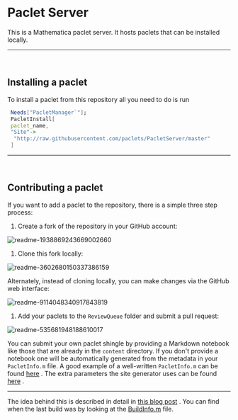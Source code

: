 <a id="paclet-server" style="width:0;height:0;margin:0;padding:0;">&zwnj;</a>

# Paclet Server

This is a Mathematica paclet server. It hosts paclets that can be installed locally.

---

<a id="installing-a-paclet" style="width:0;height:0;margin:0;padding:0;">&zwnj;</a>

## Installing a paclet

To install a paclet from this repository all you need to do is run

```mathematica
 Needs["PacletManager`"]; 
 PacletInstall[
 paclet_name,
 "Site"->
  "http://raw.githubusercontent.com/paclets/PacletServer/master"
 ]
```

---

<a id="contributing-a-paclet" style="width:0;height:0;margin:0;padding:0;">&zwnj;</a>

## Contributing a paclet

If you want to add a paclet to the repository, there is a simple three step process:

1. Create a fork of the repository in your GitHub account:

 ![readme-1938869243669002660]({filename}/img/readme-1938869243669002660.png)

1. Clone this fork locally:

 ![readme-3602680150337386159]({filename}/img/readme-3602680150337386159.png) 

Alternately, instead of cloning locally, you can make changes via the GitHub web interface:

 ![readme-9114048340917843819]({filename}/img/readme-9114048340917843819.png)

1. Add your paclets to the   ```ReviewQueue```  folder and submit a pull request:

 ![readme-535681948188610017]({filename}/img/readme-535681948188610017.png)

You can submit your own paclet shingle by providing a Markdown notebook like those that are already in the  ```content```  directory. If you don't provide a notebook one will be automatically generated from the metadata in your  ```PacletInfo.m```  file. A good example of a well-written  ```PacletInfo.m```  can be found  [here](https://github.com/szhorvat/MaTeX/blob/master/MaTeX/PacletInfo.m) . The extra parameters the site generator uses can be found  [here](https://www.wolframcloud.com/objects/b3m2a1/home/building-a-mathematica-package-ecosystem-part-1.html#package-distribution) .

---

The idea behind this is described in detail in  [this blog post](https://www.wolframcloud.com/objects/b3m2a1/home/building-a-mathematica-package-ecosystem-part-1.html#main-content) . You can find when the last build was by looking at the  [BuildInfo.m](https://github.com/MathematicaPacletServer/PacletServer/blob/master/BuildInfo.m)  file.